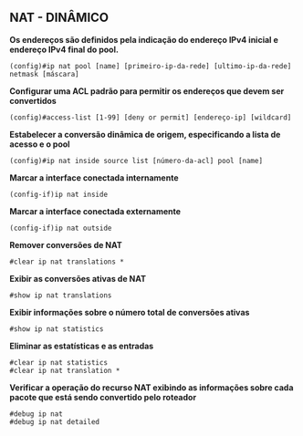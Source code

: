 ## NAT - DINÂMICO


**Os endereços são definidos pela indicação do endereço IPv4 inicial e endereço IPv4 final do pool.**

```
(config)#ip nat pool [name] [primeiro-ip-da-rede] [ultimo-ip-da-rede] netmask [máscara]
```

**Configurar uma ACL padrão para permitir os endereços que devem ser convertidos**


```
(config)#access-list [1-99] [deny or permit] [endereço-ip] [wildcard]
```

**Estabelecer a conversão dinâmica de origem, especificando a lista de acesso e o pool**


```
(config)#ip nat inside source list [número-da-acl] pool [name]
```

**Marcar a interface conectada internamente**

```
(config-if)ip nat inside
```

**Marcar a interface conectada externamente**

```
(config-if)ip nat outside
```

**Remover conversões de NAT**

```
#clear ip nat translations *
```

**Exibir as conversões ativas de NAT**

```
#show ip nat translations
```

**Exibir informações sobre o número total de conversões ativas**

```
#show ip nat statistics
```

**Eliminar as estatísticas e as entradas**

```
#clear ip nat statistics
#clear ip nat translation *
```

**Verificar a operação do recurso NAT exibindo as informações sobre cada pacote que está sendo convertido pelo roteador**

```
#debug ip nat
#debug ip nat detailed 
```

